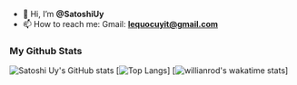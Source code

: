 - 👋 Hi, I’m **@SatoshiUy**
- 📫 How to reach me: Gmail: **lequocuyit@gmail.com**

### My Github Stats
![Satoshi Uy's GitHub stats](https://github-readme-stats.vercel.app/api?username=UyLeQuoc&theme=tokyonight)
[![Top Langs](https://github-readme-stats.vercel.app/api/top-langs/?username=UyLeQuoc)]
[![willianrod's wakatime stats](https://github-readme-stats.vercel.app/api/wakatime?username=UyLeQuoc)]
